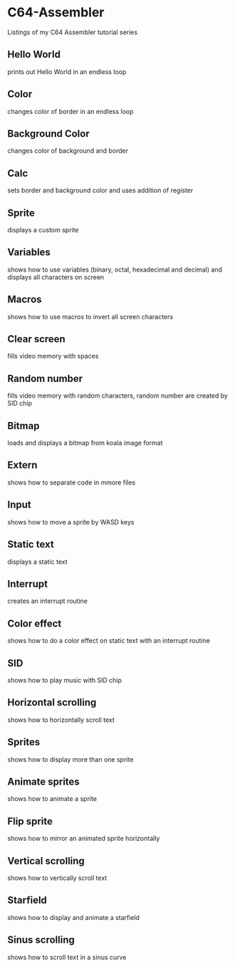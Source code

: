 # C64-Assembler
Listings of my C64 Assembler tutorial series

## Hello World
prints out Hello World in an endless loop

## Color
changes color of border in an endless loop

## Background Color
changes color of background and border

## Calc
sets border and background color and uses addition of register

## Sprite
displays a custom sprite

## Variables
shows how to use variables (binary, octal, hexadecimal and decimal) and displays all characters on screen

## Macros
shows how to use macros to invert all screen characters

## Clear screen
fills video memory with spaces

## Random number
fills video memory with random characters, random number are created by SID chip

## Bitmap
loads and displays a bitmap from koala image format

## Extern
shows how to separate code in mmore files

## Input
shows how to move a sprite by WASD keys

## Static text
displays a static text

## Interrupt
creates an interrupt routine

## Color effect
shows how to do a color effect on static text with an interrupt routine

## SID
shows how to play music with SID chip

## Horizontal scrolling
shows how to horizontally scroll text

## Sprites
shows how to display more than one sprite

## Animate sprites
shows how to animate a sprite

## Flip sprite
shows how to mirror an animated sprite horizontally

## Vertical scrolling
shows how to vertically scroll text

## Starfield
shows how to display and animate a starfield

## Sinus scrolling
shows how to scroll text in a sinus curve
